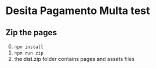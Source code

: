 # Desita Pagamento Multa test

## Zip the pages

0. `npm install`
1. `npm run zip`
2. the dist.zip folder contains pages and assets files
